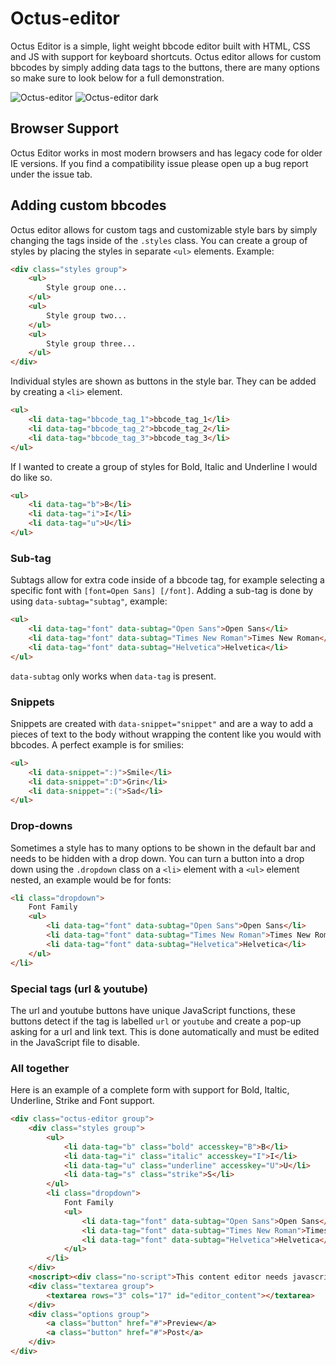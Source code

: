 # Octus-editor
Octus Editor is a simple, light weight bbcode editor built with HTML, CSS and JS with support for keyboard shortcuts. Octus editor allows for custom bbcodes by simply adding data tags to the buttons, there are many options so make sure to look below for a full demonstration.

![Octus-editor](http://i.imgur.com/xdGdPnl.jpg)
![Octus-editor dark](http://i.imgur.com/BwUL3Qf.jpg)

## Browser Support
Octus Editor works in most modern browsers and has legacy code for older IE versions. If you find a compatibility issue please open up a bug report under the issue tab.

## Adding custom bbcodes
Octus editor allows for custom tags and customizable style bars by simply changing the tags inside of the `.styles` class. You can create a group of styles by placing the styles in separate `<ul>` elements. Example:
```html
<div class="styles group">
	<ul>
		Style group one...
	</ul>
	<ul>
		Style group two...
	</ul>
	<ul>
		Style group three...
	</ul>
</div>
```

Individual styles are shown as buttons in the style bar. They can be added by creating a `<li>` element.
```html
<ul>
	<li data-tag="bbcode_tag_1">bbcode_tag_1</li>
	<li data-tag="bbcode_tag_2">bbcode_tag_2</li>
	<li data-tag="bbcode_tag_3">bbcode_tag_3</li>
</ul>
```

If I wanted to create a group of styles for Bold, Italic and Underline I would do like so.
```html
<ul>
	<li data-tag="b">B</li>
	<li data-tag="i">I</li>
	<li data-tag="u">U</li>
</ul>
```

### Sub-tag
Subtags allow for extra code inside of a bbcode tag, for example selecting a specific font with `[font=Open Sans] [/font]`. Adding a sub-tag is done by using `data-subtag="subtag"`, example:
```html
<ul>
	<li data-tag="font" data-subtag="Open Sans">Open Sans</li>
	<li data-tag="font" data-subtag="Times New Roman">Times New Roman</li>
	<li data-tag="font" data-subtag="Helvetica">Helvetica</li>
</ul>
```

`data-subtag` only works when `data-tag` is present.

### Snippets
Snippets are created with `data-snippet="snippet"` and are a way to add a pieces of text to the body without wrapping the content like you would with bbcodes. A perfect example is for smilies:
```html
<ul>
	<li data-snippet=":)">Smile</li>
	<li data-snippet=":D">Grin</li>
	<li data-snippet=":(">Sad</li>
</ul>
```

### Drop-downs
Sometimes a style has to many options to be shown in the default bar and needs to be hidden with a drop down. You can turn a button into a drop down using the `.dropdown` class on a `<li>` element with a `<ul>` element nested, an example would be for fonts:
```html
<li class="dropdown">
	Font Family
	<ul>
		<li data-tag="font" data-subtag="Open Sans">Open Sans</li>
		<li data-tag="font" data-subtag="Times New Roman">Times New Roman</li>
		<li data-tag="font" data-subtag="Helvetica">Helvetica</li>
	</ul>
</li>
```

### Special tags (url & youtube)
The url and youtube buttons have unique JavaScript functions, these buttons detect if the tag is labelled `url` or `youtube` and create a pop-up asking for a url and link text. This is done automatically and must be edited in the JavaScript file to disable.

### All together
Here is an example of a complete form with support for Bold, Italtic, Underline, Strike and Font support.
```html
<div class="octus-editor group">
	<div class="styles group">
		<ul>
			<li data-tag="b" class="bold" accesskey="B">B</li>
			<li data-tag="i" class="italic" accesskey="I">I</li>
			<li data-tag="u" class="underline" accesskey="U">U</li>
			<li data-tag="s" class="strike">S</li>
		</ul>
		<li class="dropdown">
			Font Family
			<ul>
				<li data-tag="font" data-subtag="Open Sans">Open Sans</li>
				<li data-tag="font" data-subtag="Times New Roman">Times New Roman</li>
				<li data-tag="font" data-subtag="Helvetica">Helvetica</li>
			</ul>
		</li>
	</div>
	<noscript><div class="no-script">This content editor needs javascript, please enable javascript to use this editor!</div></noscript>
	<div class="textarea group">
		<textarea rows="3" cols="17" id="editor_content"></textarea>
	</div>
	<div class="options group">
		<a class="button" href="#">Preview</a>
		<a class="button" href="#">Post</a>
	</div>
</div>
```
